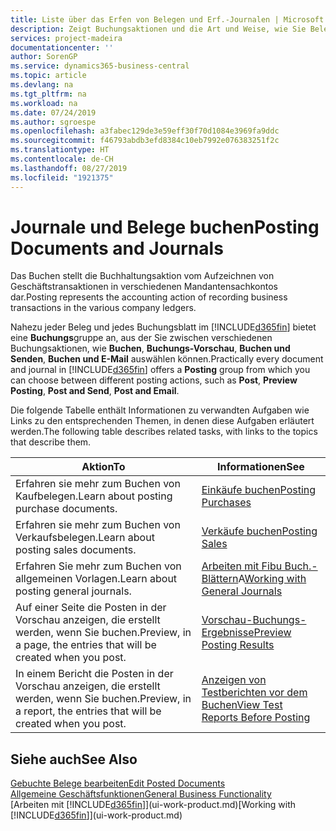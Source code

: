 ```yaml
---
title: Liste über das Erfen von Belegen und Erf.-Journalen | Microsoft Docs
description: Zeigt Buchungsaktionen und die Art und Weise, wie Sie Belege und Erf.-Journale buchen können.
services: project-madeira
documentationcenter: ''
author: SorenGP
ms.service: dynamics365-business-central
ms.topic: article
ms.devlang: na
ms.tgt_pltfrm: na
ms.workload: na
ms.date: 07/24/2019
ms.author: sgroespe
ms.openlocfilehash: a3fabec129de3e59eff30f70d1084e3969fa9ddc
ms.sourcegitcommit: f46793abdb3efd8384c10eb7992e076383251f2c
ms.translationtype: HT
ms.contentlocale: de-CH
ms.lasthandoff: 08/27/2019
ms.locfileid: "1921375"
---
```

# <a name="posting-documents-and-journals"></a><span data-ttu-id="fd0bd-103">Journale und Belege buchen</span><span class="sxs-lookup"><span data-stu-id="fd0bd-103">Posting Documents and Journals</span></span>
<span data-ttu-id="fd0bd-104">Das Buchen stellt die Buchhaltungsaktion vom Aufzeichnen von Geschäftstransaktionen in verschiedenen Mandantensachkontos dar.</span><span class="sxs-lookup"><span data-stu-id="fd0bd-104">Posting represents the accounting action of recording business transactions in the various company ledgers.</span></span>

<span data-ttu-id="fd0bd-105">Nahezu jeder Beleg und jedes Buchungsblatt im [!INCLUDE[d365fin](includes/d365fin_md.md)] bietet eine **Buchungs**gruppe an, aus der Sie zwischen verschiedenen Buchungsaktionen, wie **Buchen**, **Buchungs-Vorschau**, **Buchen und Senden**, **Buchen und E-Mail** auswählen können.</span><span class="sxs-lookup"><span data-stu-id="fd0bd-105">Practically every document and journal in [!INCLUDE[d365fin](includes/d365fin_md.md)] offers a **Posting** group from which you can choose between different posting actions, such as **Post**, **Preview Posting**, **Post and Send**, **Post and Email**.</span></span>

<span data-ttu-id="fd0bd-106">Die folgende Tabelle enthält Informationen zu verwandten Aufgaben wie Links zu den entsprechenden Themen, in denen diese Aufgaben erläutert werden.</span><span class="sxs-lookup"><span data-stu-id="fd0bd-106">The following table describes related tasks, with links to the topics that describe them.</span></span>

| <span data-ttu-id="fd0bd-107">Aktion</span><span class="sxs-lookup"><span data-stu-id="fd0bd-107">To</span></span> | <span data-ttu-id="fd0bd-108">Informationen</span><span class="sxs-lookup"><span data-stu-id="fd0bd-108">See</span></span> |
| --- | --- |
| <span data-ttu-id="fd0bd-109">Erfahren sie mehr zum Buchen von Kaufbelegen.</span><span class="sxs-lookup"><span data-stu-id="fd0bd-109">Learn about posting purchase documents.</span></span> |[<span data-ttu-id="fd0bd-110">Einkäufe buchen</span><span class="sxs-lookup"><span data-stu-id="fd0bd-110">Posting Purchases</span></span>](ui-post-purchases.md) |
| <span data-ttu-id="fd0bd-111">Erfahren sie mehr zum Buchen von Verkaufsbelegen.</span><span class="sxs-lookup"><span data-stu-id="fd0bd-111">Learn about posting sales documents.</span></span> |[<span data-ttu-id="fd0bd-112">Verkäufe buchen</span><span class="sxs-lookup"><span data-stu-id="fd0bd-112">Posting Sales</span></span>](ui-post-sales.md) |
| <span data-ttu-id="fd0bd-113">Erfahren Sie mehr zum Buchen von allgemeinen Vorlagen.</span><span class="sxs-lookup"><span data-stu-id="fd0bd-113">Learn about posting general journals.</span></span> |<span data-ttu-id="fd0bd-114">[Arbeiten mit Fibu Buch.-Blättern](ui-work-general-journals.md)A</span><span class="sxs-lookup"><span data-stu-id="fd0bd-114">[Working with General Journals](ui-work-general-journals.md)</span></span> |
| <span data-ttu-id="fd0bd-115">Auf einer Seite die Posten in der Vorschau anzeigen, die erstellt werden, wenn Sie buchen.</span><span class="sxs-lookup"><span data-stu-id="fd0bd-115">Preview, in a page, the entries that will be created when you post.</span></span> |[<span data-ttu-id="fd0bd-116">Vorschau-Buchungs-Ergebnisse</span><span class="sxs-lookup"><span data-stu-id="fd0bd-116">Preview Posting Results</span></span>](ui-how-preview-post-results.md) |
| <span data-ttu-id="fd0bd-117">In einem Bericht die Posten in der Vorschau anzeigen, die erstellt werden, wenn Sie buchen.</span><span class="sxs-lookup"><span data-stu-id="fd0bd-117">Preview, in a report, the entries that will be created when you post.</span></span> |[<span data-ttu-id="fd0bd-118">Anzeigen von Testberichten vor dem Buchen</span><span class="sxs-lookup"><span data-stu-id="fd0bd-118">View Test Reports Before Posting</span></span>](ui-how-view-test-reports-posting.md) |

## <a name="see-also"></a><span data-ttu-id="fd0bd-119">Siehe auch</span><span class="sxs-lookup"><span data-stu-id="fd0bd-119">See Also</span></span>
[<span data-ttu-id="fd0bd-120">Gebuchte Belege bearbeiten</span><span class="sxs-lookup"><span data-stu-id="fd0bd-120">Edit Posted Documents</span></span>](across-edit-posted-document.md)  
[<span data-ttu-id="fd0bd-121">Allgemeine Geschäftsfunktionen</span><span class="sxs-lookup"><span data-stu-id="fd0bd-121">General Business Functionality</span></span>](ui-across-business-areas.md)  
<span data-ttu-id="fd0bd-122">[Arbeiten mit [!INCLUDE[d365fin](includes/d365fin_md.md)]](ui-work-product.md)</span><span class="sxs-lookup"><span data-stu-id="fd0bd-122">[Working with [!INCLUDE[d365fin](includes/d365fin_md.md)]](ui-work-product.md)</span></span>
